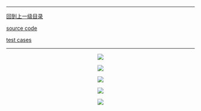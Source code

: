 ----------
[回到上一级目录](https://zhaochenyou.github.io/Way-to-Algorithm/Chapter-3/)

[source code](https://github.com/zhaochenyou/Way-to-Algorithm/blob/master/Chapter-3/src/AVLTree.hpp)

[test cases](https://github.com/zhaochenyou/Way-to-Algorithm/blob/master/Chapter-3/src/AVLTree.cpp)

----------
<p align="center"><img src="https://github.com/zhaochenyou/Way-to-Algorithm/raw/master/Chapter-3/res/AVLTree_页面_1.png" /></p>
<p align="center"><img src="https://github.com/zhaochenyou/Way-to-Algorithm/raw/master/Chapter-3/res/AVLTree_页面_2.png" /></p>
<p align="center"><img src="https://github.com/zhaochenyou/Way-to-Algorithm/raw/master/Chapter-3/res/AVLTree_页面_3.png" /></p>
<p align="center"><img src="https://github.com/zhaochenyou/Way-to-Algorithm/raw/master/Chapter-3/res/AVLTree_页面_4.png" /></p>
<p align="center"><img src="https://github.com/zhaochenyou/Way-to-Algorithm/raw/master/Chapter-3/res/AVLTree_页面_5.png" /></p>
